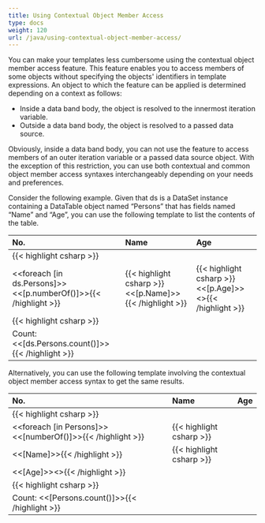 ```yaml
---
title: Using Contextual Object Member Access
type: docs
weight: 120
url: /java/using-contextual-object-member-access/
---
```


You can make your templates less cumbersome using the contextual object member access feature. This feature enables you to access members of some objects without specifying the objects' identifiers in template expressions. An object to which the feature can be applied is determined depending on a 
context as follows:

- Inside a data band body, the object is resolved to the innermost iteration variable.
- Outside a data band body, the object is resolved to a passed data source.

Obviously, inside a data band body, you can not use the feature to access members of an outer iteration variable or a passed data source object. With the exception of this restriction, you can use both contextual and common object member access syntaxes interchangeably depending on your needs and preferences.

Consider the following example. Given that ds is a DataSet instance containing a DataTable object named “Persons” that has fields named “Name” and “Age”, you can use the following template to list the contents of the table.

|No. |Name |Age |
| :- | :- | :- |
|{{< highlight csharp >}}
<<foreach [in ds.Persons]>><<[p.numberOf()]>>{{< /highlight >}}|{{< highlight csharp >}}<<[p.Name]>>{{< /highlight >}}|{{< highlight csharp >}}<<[p.Age]>><</foreach>>{{< /highlight >}}|
|{{< highlight csharp >}}
Count: <<[ds.Persons.count()]>>{{< /highlight >}}| | |

Alternatively, you can use the following template involving the contextual object member access syntax to get the same results.

|No. |Name |Age |
| :- | :- | :- |
|{{< highlight csharp >}}
<<foreach [in Persons]>><<[numberOf()]>>{{< /highlight >}}|{{< highlight csharp >}}
<<[Name]>>{{< /highlight >}}|{{< highlight csharp >}}
<<[Age]>><</foreach>>{{< /highlight >}}|
|{{< highlight csharp >}}
Count: <<[Persons.count()]>>{{< /highlight >}}| | |
